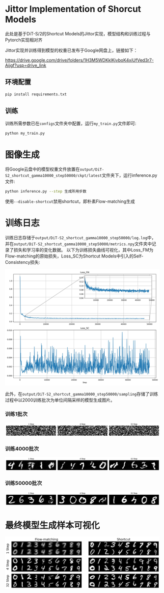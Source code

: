 # Jittor Implementation of Shorcut Models

此处是基于DiT-S/2的Shortcut Models的Jittor实现，模型结构和训练过程与Pytorch实现相对齐

Jittor实现并训练得到模型的权重已发布于Google网盘上，链接如下：

https://drive.google.com/drive/folders/1H3M5WDKklKjvboK4xiUfVed3r7-Aijgf?usp=drive_link

## 环境配置

```bash
pip install requirements.txt
```

## 训练

训练所需参数已在`configs`文件夹中配置，运行`my_train.py`文件即可:

```bash
python my_train.py
```

# 图像生成

将Google云盘中的模型权重文件放置在`output/DiT-S2_shortcut_gamma10000_step50000/ckpt/latest`文件夹下，运行inference.py文件:

```bash
python inference.py --step 生成所用步数
```
使用`--disable-shortcut`禁用shortcut，即朴素Flow-matching生成

# 训练日志

训练日志存储于`output/DiT-S2_shortcut_gamma10000_step50000/log.log`中，并在`output/DiT-S2_shortcut_gamma10000_step50000/metrics.npy`文件夹中记录了损失和学习率的变化数据。
以下为训练损失曲线可视化，其中Loss_FM为Flow-matching的原始损失，Loss_SC为Shortcut Models中引入的Self-Consistency损失:

![](assets/loss_plot.jpg)

此外，在`output/DiT-S2_shortcut_gamma10000_step50000/sampling`存储了训练过程中以2000训练批次为单位间隔采样的模型生成图片。

### 训练1批次

![](assets/Batch_1_plot.png)

### 训练4000批次

![](assets/Batch_4000_plot.png)

### 训练50000批次

![](assets/Batch_50000_plot.png)


# 最终模型生成样本可视化

![](assets/inference.png)